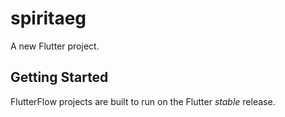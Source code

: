 # spiritaeg

A new Flutter project.

## Getting Started

FlutterFlow projects are built to run on the Flutter _stable_ release.
